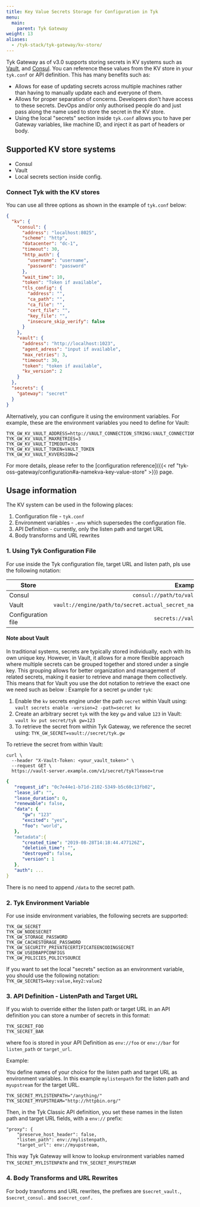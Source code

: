 ```yaml
---
title: Key Value Secrets Storage for Configuration in Tyk
menu:
  main:
    parent: Tyk Gateway
weight: 13
aliases:
  - /tyk-stack/tyk-gateway/kv-store/
---
```


Tyk Gateway as of v3.0 supports storing secrets in KV systems such as [Vault](https://vaultproject.io), and [Consul](https://consul.io). You can reference these values from the KV store in your `tyk.conf` or API definition.
This has many benefits such as:
- Allows for ease of updating secrets across multiple machines rather than
  having to manually update each and everyone of them.
- Allows for proper separation of concerns. Developers don't have access to
  these secrets. DevOps and/or only authorised people do and just pass along the
  name used to store the secret in the KV store.
- Using the local "secrets" section inside `tyk.conf` allows you to have per Gateway variables, like machine ID, and inject it as part of headers or body.

## Supported KV store systems

- Consul
- Vault
- Local secrets section inside config.

###  Connect Tyk with the KV stores

You can use all three options as shown in the example of `tyk.conf` below:
```json
{
  "kv": {
    "consul": {
      "address": "localhost:8025",
      "scheme": "http",
      "datacenter": "dc-1",
      "timeout": 30,
      "http_auth": {
        "username": "username",
        "password": "password"
      },
      "wait_time": 10,
      "token": "Token if available",
      "tls_config": {
        "address": "",
        "ca_path": "",
        "ca_file": "",
        "cert_file": "",
        "key_file": "",
        "insecure_skip_verify": false
      }
    },
    "vault": {
      "address": "http://localhost:1023",
      "agent_adress": "input if available",
      "max_retries": 3,
      "timeout": 30,
      "token": "token if available",
      "kv_version": 2
    }
  },
  "secrets": {
    "gateway": "secret"
  }
}
```

Alternatively, you can configure it using the environment variables. For example, these are the environment variables you need to define for Vault:
```env
TYK_GW_KV_VAULT_ADDRESS=http://VAULT_CONNECTION_STRING:VAULT_CONNECTION_PORT
TYK_GW_KV_VAULT_MAXRETRIES=3
TYK_GW_KV_VAULT_TIMEOUT=30s
TYK_GW_KV_VAULT_TOKEN=VAULT_TOKEN
TYK_GW_KV_VAULT_KVVERSION=2
```

For more details, please refer to the [configuration reference]({{< ref "tyk-oss-gateway/configuration#a-namekva-key-value-store" >}}) page.

## Usage information

The KV system can be used in the following places:

1. Configuration file - `tyk.conf`
2. Environment variables - `.env` which supersedes the configuration file. 
3. API Definition - currently, only the listen path and target URL
4. Body transforms and URL rewrites


### 1. Using Tyk Configuration File
For use inside the Tyk configuration file, target URL and listen path, pls use the following notation:

| Store                           | Example|
| --------------------------------| -----:|
| Consul                          | `consul://path/to/value`                           |
| Vault                           | `vault://engine/path/to/secret.actual_secret_name` |
| Configuration file              | `secrets://value`                                  |

#### Note about Vault
In traditional systems, secrets are typically stored individually, each with its own unique key. However, in Vault, it allows for a more flexible approach where multiple secrets can be grouped together and stored under a single key. This grouping allows for better organization and management of related secrets, making it easier to retrieve and manage them collectively. This means that for Vault you use the dot notation to retrieve the exact one we need such as below :
Example for a secret `gw` under `tyk`:

1. Enable the `kv` secrets engine under the path `secret` within Vault using:  
   `vault secrets enable -version=2 -path=secret kv`  
2. Create an arbitrary secret `tyk` with the key `gw` and value `123` in Vault:  
   `vault kv put secret/tyk gw=123`  
3. To retrieve the secret from within Tyk Gateway, we reference the secret using: 
   `TYK_GW_SECRET=vault://secret/tyk.gw`

To retrieve the secret from within Vault:
```curl
curl \
  --header "X-Vault-Token: <your_vault_token>" \
  --request GET \
  https://vault-server.example.com/v1/secret/tyk?lease=true
```

```yaml
{
   "request_id": "0c7e44e1-b71d-2102-5349-b5c60c13fb02",
   "lease_id": "",
   "lease_duration": 0,
   "renewable": false,
   "data": {
      "gw": "123"
      "excited": "yes",
      "foo": "world",
   },
   "metadata":{
      "created_time": "2019-08-28T14:18:44.477126Z",
      "deletion_time": "",
      "destroyed": false,
      "version": 1
   },
   "auth": ...
}
```
There is no need to append `/data` to the secret path.


### 2. Tyk Environment Variable
For use inside environment variables, the following secrets are supported:

```env
TYK_GW_SECRET
TYK_GW_NODESECRET
TYK_GW_STORAGE_PASSWORD
TYK_GW_CACHESTORAGE_PASSWORD
TYK_GW_SECURITY_PRIVATECERTIFICATEENCODINGSECRET
TYK_GW_USEDBAPPCONFIGS
TYK_GW_POLICIES_POLICYSOURCE
```

If you want to set the local "secrets" section as an environment variable, you should use the following notation:
`TYK_GW_SECRETS=key:value,key2:value2`


### 3. API Definition - ListenPath and Target URL

If you wish to override either the listen path or target URL in an API definition you can store a number of secrets in this format:

```env
TYK_SECRET_FOO
TYK_SECRET_BAR
```
where foo is stored in your API Definition as `env://foo` or `env://bar` for `listen_path` or `target_url`.

Example:

You define names of your choice for the listen path and target URL as environment variables. In this example 
`mylistenpath` for the listen path and `myupstream` for the target URL.

```env
TYK_SECRET_MYLISTENPATH="/anything/"
TYK_SECRET_MYUPSTREAM="http://httpbin.org/"
```

Then, in the Tyk Classic API definition, you set these names in the listen path and target URL fields, with a `env://` prefix:
```
"proxy": {
    "preserve_host_header": false,
    "listen_path": env://mylistenpath,
    "target_url": env://myupstream,
```
This way Tyk Gateway will know to lookup environment variables named `TYK_SECRET_MYLISTENPATH` and `TYK_SECRET_MYUPSTREAM`


### 4. Body Transforms and URL Rewrites

For body transforms and URL rewrites, the prefixes are `$secret_vault.`, `$secret_consul.` and `$secret_conf.`


